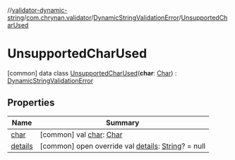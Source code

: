 //[validator-dynamic-string](../../../../index.md)/[com.chrynan.validator](../../index.md)/[DynamicStringValidationError](../index.md)/[UnsupportedCharUsed](index.md)



# UnsupportedCharUsed  
 [common] data class [UnsupportedCharUsed](index.md)(**char**: [Char](https://kotlinlang.org/api/latest/jvm/stdlib/kotlin/-char/index.html)) : [DynamicStringValidationError](../index.md)   


## Properties  
  
|  Name |  Summary | 
|---|---|
| <a name="com.chrynan.validator/DynamicStringValidationError.UnsupportedCharUsed/char/#/PointingToDeclaration/"></a>[char](char.md)| <a name="com.chrynan.validator/DynamicStringValidationError.UnsupportedCharUsed/char/#/PointingToDeclaration/"></a> [common] val [char](char.md): [Char](https://kotlinlang.org/api/latest/jvm/stdlib/kotlin/-char/index.html)   <br>|
| <a name="com.chrynan.validator/DynamicStringValidationError.UnsupportedCharUsed/details/#/PointingToDeclaration/"></a>[details](index.md#%5Bcom.chrynan.validator%2FDynamicStringValidationError.UnsupportedCharUsed%2Fdetails%2F%23%2FPointingToDeclaration%2F%5D%2FProperties%2F1584461913)| <a name="com.chrynan.validator/DynamicStringValidationError.UnsupportedCharUsed/details/#/PointingToDeclaration/"></a> [common] open override val [details](index.md#%5Bcom.chrynan.validator%2FDynamicStringValidationError.UnsupportedCharUsed%2Fdetails%2F%23%2FPointingToDeclaration%2F%5D%2FProperties%2F1584461913): [String](https://kotlinlang.org/api/latest/jvm/stdlib/kotlin/-string/index.html)? = null   <br>|

